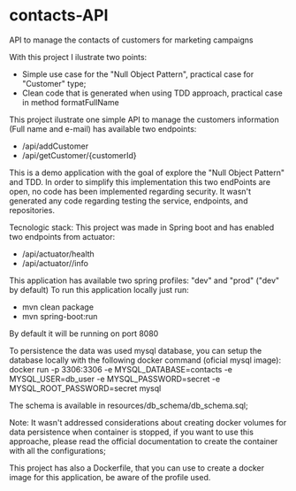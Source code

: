 # contacts-API
API to manage the contacts of customers for marketing campaigns

With this project I ilustrate two points:
- Simple use case for the "Null Object Pattern", practical case for "Customer" type;  
- Clean code that is generated when using TDD approach, practical case in method formatFullName

This project ilustrate one simple API to manage the customers information (Full name and e-mail) has available two endpoints:
- /api/addCustomer 
- /api/getCustomer/{customerId}

This is a demo application with the goal of explore the "Null Object Pattern" and TDD.
In order to simplify this implementation this two endPoints are open, no code has been implemented regarding security. It wasn't generated any code regarding testing the service, endpoints, and repositories.

Tecnologic stack:
This project was made in Spring boot and has enabled two endpoints from actuator:
- /api/actuator/health 
- /api/actuator//info

This application has available two spring profiles: "dev" and "prod" ("dev" by default)
To run this application locally just run:
- mvn clean package
- mvn spring-boot:run

By default it will be running on port 8080 

To persistence the data was used mysql database, you can setup the database locally with the following docker command (oficial mysql image):
docker run -p 3306:3306 -e MYSQL_DATABASE=contacts -e MYSQL_USER=db_user -e MYSQL_PASSWORD=secret -e MYSQL_ROOT_PASSWORD=secret mysql

The schema is available in resources/db_schema/db_schema.sql;

Note: It wasn't addressed considerations about creating docker volumes for data persistence when container is stopped, if you want to use this approache, please read the official documentation to create the container with all the configurations; 

This project has also a Dockerfile, that you can use to create a docker image for this application, be aware of the profile used.




